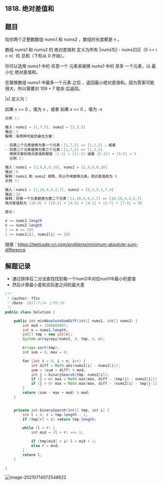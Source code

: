 ## 1818. 绝对差值和

## 题目

给你两个正整数数组 nums1 和 nums2 ，数组的长度都是 n 。

数组 nums1 和 nums2 的 绝对差值和 定义为所有 |nums1[i] - nums2[i]|（0 <= i < n）的 总和（下标从 0 开始）。

你可以选用 nums1 中的 任意一个 元素来替换 nums1 中的 至多 一个元素，以 最小化 绝对差值和。

在替换数组 nums1 中最多一个元素 之后 ，返回最小绝对差值和。因为答案可能很大，所以需要对 109 + 7 取余 后返回。

|x| 定义为：

如果 x >= 0 ，值为 x ，或者
如果 x <= 0 ，值为 -x

```java
示例 1：

输入：nums1 = [1,7,5], nums2 = [2,3,5]
输出：3
解释：有两种可能的最优方案：

- 将第二个元素替换为第一个元素：[1,7,5] => [1,1,5] ，或者
- 将第二个元素替换为第三个元素：[1,7,5] => [1,5,5]
  两种方案的绝对差值和都是 |1-2| + (|1-3| 或者 |5-3|) + |5-5| = 3
  示例 2：

输入：nums1 = [2,4,6,8,10], nums2 = [2,4,6,8,10]
输出：0
解释：nums1 和 nums2 相等，所以不用替换元素。绝对差值和为 0
示例 3：

输入：nums1 = [1,10,4,4,2,7], nums2 = [9,3,5,1,7,4]
输出：20
解释：将第一个元素替换为第二个元素：[1,10,4,4,2,7] => [10,10,4,4,2,7]
绝对差值和为 |10-9| + |10-3| + |4-5| + |4-1| + |2-7| + |7-4| = 20
```



```java
提示：

n == nums1.length
n == nums2.length
1 <= n <= 105
1 <= nums1[i], nums2[i] <= 105
```


链接：https://leetcode-cn.com/problems/minimum-absolute-sum-difference

## 解题记录

+ 通过排序后二分法查找找到每一个num2中对应num1中最小的差值
+ 然后计算最小差和实际差之间的最大差

```java
/**
 * @author: ffzs
 * @Date: 2021/7/14 上午6:54
 */
public class Solution {

    public int minAbsoluteSumDiff(int[] nums1, int[] nums2) {
        int mod = 1000000007;
        int n = nums1.length;
        int[] tmp = new int[n];
        System.arraycopy(nums1, 0, tmp, 0, n);

        Arrays.sort(tmp);
        int sum = 0, max = 0;

        for (int i = 0; i < n; i++) {
            int diff = Math.abs(nums1[i] - nums2[i]);
            sum = (sum + diff) % mod;
            int j = binarySearch(tmp, nums2[i]);
            if (j < n) max = Math.max(max, diff - (tmp[j] - nums2[i]));
            if (j > 0) max = Math.max(max, diff - (nums2[i] - tmp[j-1]));
        }
        return (sum - max + mod) % mod;
    }


    private int binarySearch(int[] tmp, int i) {
        int l = 0, r = tmp.length - 1;
        if (tmp[r] < i) return tmp.length;

        while (l < r) {
            int mid = (l + r) >>> 1;

            if (tmp[mid] < i) l = mid + 1;
            else r = mid;
        }
        return l;
    }

}
```

![image-20210714072548622](https://gitee.com/ffzs/picture_go/raw/master/img/image-20210714072548622.png)